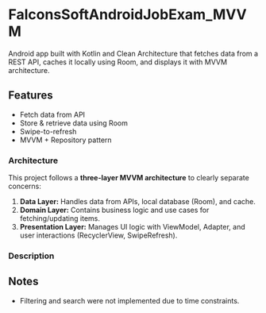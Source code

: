 # FalconsSoftAndroidJobExam_MVVM
Android app built with Kotlin and Clean Architecture that fetches data from a REST API, caches it locally using Room, and displays it with MVVM architecture.


## Features
- Fetch data from API
- Store & retrieve data using Room
- Swipe-to-refresh
- MVVM + Repository pattern

### Architecture
This project follows a **three-layer MVVM architecture** to clearly separate concerns:

1. **Data Layer:** Handles data from APIs, local database (Room), and cache.
2. **Domain Layer:** Contains business logic and use cases for fetching/updating items.
3. **Presentation Layer:** Manages UI logic with ViewModel, Adapter, and user interactions (RecyclerView, SwipeRefresh).

### Description

## Notes
- Filtering and search were not implemented due to time constraints.
